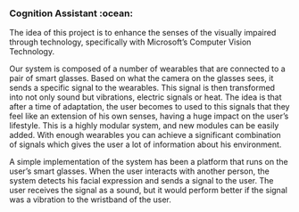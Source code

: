 <h3>Cognition Assistant :ocean:</h3>

<p>The idea of this project is to enhance the senses of the visually impaired through technology, specifically with Microsoft’s Computer Vision Technology.</p>

<p>Our system is composed of a number of wearables that are connected to a pair of smart glasses. Based on what the camera on the glasses sees, it sends a specific signal to the wearables. This signal is then transformed into not only sound but vibrations, electric signals or heat. The idea is that after a time of adaptation, the user becomes to used to this signals that they feel like an extension of his own senses, having a huge impact on the user’s lifestyle. This is a highly modular system, and new modules can be easily added. With enough wearables you can achieve a significant combination of signals which gives the user a lot of information about his environment.</p>

<p>A simple implementation of the system has been a platform that runs on the user’s smart glasses. When the user interacts with another person, the system detects his facial expression and sends a signal to the user. The user receives the signal as a sound, but it would perform better if the signal was a vibration to the wristband of the user.</p>
